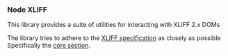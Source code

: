 ### Node XLIFF

This library provides a suite of utilities for interacting with XLIFF 2.x DOMs

The library tries to adhere to the [XLIFF specification](http://docs.oasis-open.org/xliff/xliff-core/v2.0/xliff-core-v2.0.html) as closely as possible
Specifically the [core section](http://docs.oasis-open.org/xliff/xliff-core/v2.0/os/xliff-core-v2.0-os.html#core).

